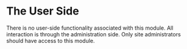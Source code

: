 # The User Side

There is no user-side functionality associated with this module. All interaction is through the administration side. Only site administrators should have access to this module.

